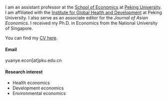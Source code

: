 I am an assistant professor at the [School of Economics](https://econ.pku.edu.cn/) at [Peking University](https://www.pku.edu.cn/). I am affiliated with the [Institute for Global Health and Development](https://www.ghd.pku.edu.cn/English/People/Faculty_fe5100f8d50a4875a92ad8991380a172/Y_fe5100f8d50a4875a92ad8991380a172/YUANYe/index.blk.htm) at Peking University. I also serve as an associate editor for the *Journal of Asian Economics*. I received my Ph.D. in Economics from the National University of Singapore.  

You can find my <a href="https://yuanye-econ.github.io/static/assets/CV-YuanYe-public.pdf">CV here</a>.

#### Email 
yuanye.econ[at]pku.edu.cn

#### Research interest
- Health economics
- Development economics
- Environmental economics


